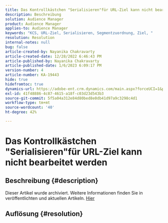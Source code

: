 ```yaml
---
title: Das Kontrollkästchen "Serialisieren"für URL-Ziel kann nicht bearbeitet werden
description: Beschreibung
solution: Audience Manager
product: Audience Manager
applies-to: Audience Manager
keywords: "KCS, URL-Ziel, Serialisieren, Segmentzuordnung, Ziel, "
resolution: Resolution
internal-notes: null
bug: false
article-created-by: Nayanika Chakravarty
article-created-date: 12/28/2022 6:46:43 PM
article-published-by: Nayanika Chakravarty
article-published-date: 1/6/2023 6:09:17 PM
version-number: 4
article-number: KA-19443
hide: true
hidefromtoc: true
dynamics-url: https://adobe-ent.crm.dynamics.com/main.aspx?forceUCI=1&pagetype=entityrecord&etn=knowledgearticle&id=6bad85f7-df86-ed11-81ac-6045bd0063aa
exl-id: 41f48886-4c87-4615-a18f-c03d23d543b3
source-git-commit: 5f5a04a312e84d80bed8e0db41d97a9c3298c4d1
workflow-type: tm+mt
source-wordcount: '40'
ht-degree: 42%

---
```


# Das Kontrollkästchen &quot;Serialisieren&quot;für URL-Ziel kann nicht bearbeitet werden

## Beschreibung {#description}

Dieser Artikel wurde archiviert. Weitere Informationen finden Sie in veröffentlichten und aktuellen Artikeln. [Hier](https://experienceleague.adobe.com/search.html?lang=de#sort=relevancy)

## Auflösung {#resolution}

